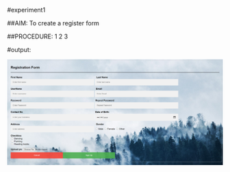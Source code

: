 
#experiment1



##AIM: To create a register form
 

##PROCEDURE:
1
2
3


#output:


![output](register.PNG)
